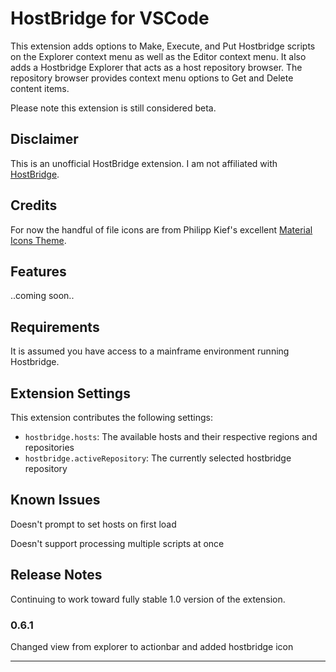 # HostBridge for VSCode

This extension adds options to Make, Execute, and Put Hostbridge scripts on the Explorer context menu as well as the Editor context menu.  It also adds a Hostbridge Explorer that acts as a host repository browser.  The repository browser provides context menu options to Get and Delete content items.

Please note this extension is still considered beta.

## Disclaimer
This is an unofficial HostBridge extension.  I am not affiliated with [HostBridge](http://www.hostbridge.com).

## Credits
For now the handful of file icons are from Philipp Kief's excellent [Material Icons Theme](https://marketplace.visualstudio.com/items?itemName=PKief.material-icon-theme).

## Features

..coming soon..

## Requirements

It is assumed you have access to a mainframe environment running Hostbridge.

## Extension Settings

This extension contributes the following settings:

* `hostbridge.hosts`: The available hosts and their respective regions and repositories
* `hostbridge.activeRepository`: The currently selected hostbridge repository

## Known Issues

Doesn't prompt to set hosts on first load

Doesn't support processing multiple scripts at once

## Release Notes

Continuing to work toward fully stable 1.0 version of the extension.

### 0.6.1

Changed view from explorer to actionbar and added hostbridge icon


-----------------------------------------------------------------------------------------------------------
